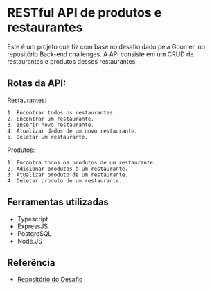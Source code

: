
# RESTful API de produtos e restaurantes

Este é um projeto que fiz com base no desafio dado pela Goomer, no repositório Back-end challenges. A API consiste em um CRUD de restaurantes e produtos desses restaurantes.


## Rotas da API:

Restaurantes:

    1. Encontrar todos os restaurantes.
    2. Encontrar um restaurante.
    3. Inserir novo restaurante.
    4. Atualizar dados de um novo restaurante.
    5. Deletar um restaurante.

Produtos:

    1. Encontra todos os produtos de um restaurante.
    2. Adicionar produtos à um restaurante.
    3. Atualizar produto de um restaurante.
    4. Deletar produto de um restaurante.
    
## Ferramentas utilizadas

* Typescript
* ExpressJS
* PostgreSQL
* Node.JS
## Referência

 - [Repositório do Desafio](https://github.com/goomerdev/job-dev-backend-interview)

